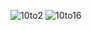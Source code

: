 ![10to2](https://user-images.githubusercontent.com/95197594/150248749-783ea390-19e4-435b-a5bb-839dd123d2f1.JPG)
![10to16](https://user-images.githubusercontent.com/95197594/150249950-fe247474-86cf-43c1-b76b-52502796ee9b.JPG)

